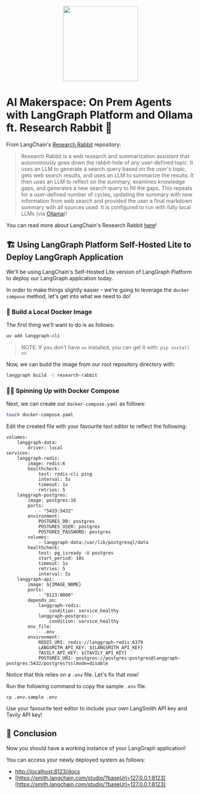 <p align = "center" draggable=”false” ><img src="https://github.com/AI-Maker-Space/LLM-Dev-101/assets/37101144/d1343317-fa2f-41e1-8af1-1dbb18399719" 
     width="200px"
     height="auto"/>
</p>

# AI Makerspace: On Prem Agents with LangGraph Platform and Ollama ft. Research Rabbit 🐰

From LangChain's [Research Rabbit](https://github.com/langchain-ai/research-rabbit) repository: 

> Research Rabbit is a web research and summarization assistant that autonomously goes down the rabbit-hole of any user-defined topic. It uses an LLM to generate a search query based on the user's topic, gets web search results, and uses an LLM to summarize the results. It then uses an LLM to reflect on the summary, examines knowledge gaps, and generates a new search query to fill the gaps. This repeats for a user-defined number of cycles, updating the summary with new information from web search and provided the user a final markdown summary with all sources used. It is configured to run with fully local LLMs (via [Ollama](https://ollama.com/search))! 

You can read more about LangChain's Research Rabbit [here](https://github.com/langchain-ai/research-rabbit)!

## 🏗️ Using LangGraph Platform Self-Hosted Lite to Deploy LangGraph Application

We'll be using LangChain's Self-Hosted Lite version of LangGraph Platform to deploy our LangGraph application today. 

In order to make things slightly easier - we're going to leverage the `docker compose` method, let's get into what we need to do!

### 🐳 Build a Local Docker Image

The first thing we'll want to do is as follows:

```bash
uv add langgraph-cli
```

> NOTE: If you don't have `uv` installed, you can get it with: ```pip install uv```

Now, we can build the image from our root repository directory with:

```bash
langgraph build -t research-rabbit
```

### 🐋🎵 Spinning Up with Docker Compose

Next, we can create our `docker-compose.yaml` as follows:

```bash
touch docker-compose.yaml
```

Edit the created file with your favourite text editor to reflect the following:

```
volumes:
    langgraph-data:
        driver: local
services:
    langgraph-redis:
        image: redis:6
        healthcheck:
            test: redis-cli ping
            interval: 5s
            timeout: 1s
            retries: 5
    langgraph-postgres:
        image: postgres:16
        ports:
            - "5433:5432"
        environment:
            POSTGRES_DB: postgres
            POSTGRES_USER: postgres
            POSTGRES_PASSWORD: postgres
        volumes:
            - langgraph-data:/var/lib/postgresql/data
        healthcheck:
            test: pg_isready -U postgres
            start_period: 10s
            timeout: 1s
            retries: 5
            interval: 5s
    langgraph-api:
        image: ${IMAGE_NAME}
        ports:
            - "8123:8000"
        depends_on:
            langgraph-redis:
                condition: service_healthy
            langgraph-postgres:
                condition: service_healthy
        env_file:
            - .env
        environment:
            REDIS_URI: redis://langgraph-redis:6379
            LANGSMITH_API_KEY: ${LANGSMITH_API_KEY}
            TAVILY_API_KEY: ${TAVILY_API_KEY}
            POSTGRES_URI: postgres://postgres:postgres@langgraph-postgres:5432/postgres?sslmode=disable
```

Notice that this relies on a `.env` file. Let's fix that now!

Run the following command to copy the sample `.env` file.

```
cp .env.sample .env
```

Use your favourite text editor to include your own LangSmith API key and Tavily API key!

## 🎉 Conclusion

Now you should have a working instance of your LangGraph application! 

You can access your newly deployed system as follows:

- [http://localhost:8123/docs](http://localhost:8123/docs)
- [https://smith.langchain.com/studio/?baseUrl=127.0.0.1:8123][https://smith.langchain.com/studio/?baseUrl=127.0.0.1:8123]
